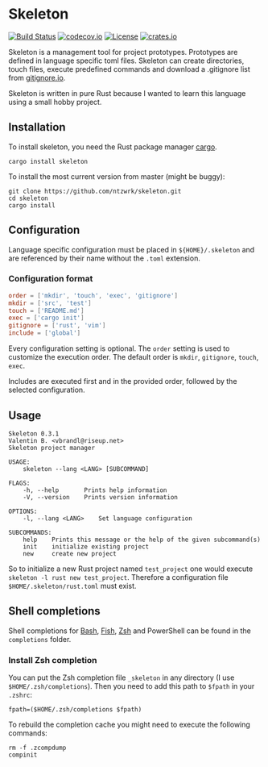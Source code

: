 # Skeleton

[![Build Status](https://travis-ci.org/ntzwrk/skeleton.svg?branch=master)](https://travis-ci.org/ntzwrk/skeleton)
[![codecov.io](http://codecov.io/github/ntzwrk/editorconfig.me/skeleton.svg?branch=master)](http://codecov.io/github/ntzwrk/skeleton?branch=master)
[![License](https://img.shields.io/badge/license-MIT-green.svg)](https://github.com/ntzwrk/skeleton/blob/master/LICENSE)
[![crates.io](https://meritbadge.herokuapp.com/skeleton)](https://crates.io/crates/skeleton)

Skeleton is a management tool for project prototypes. Prototypes are defined in language specific toml files. Skeleton
can create directories, touch files, execute predefined commands and download a .gitignore list from
[gitignore.io](https://gitignore.io).

Skeleton is written in pure Rust because I wanted to learn this language using a small hobby project.

## Installation

To install skeleton, you need the Rust package manager [cargo](https://github.com/rust-lang/cargo).

```
cargo install skeleton
```

To install the most current version from master (might be buggy):

```
git clone https://github.com/ntzwrk/skeleton.git
cd skeleton
cargo install
```

## Configuration

Language specific configuration must be placed in `${HOME}/.skeleton` and are referenced by their name without the
`.toml` extension.

### Configuration format

```toml
order = ['mkdir', 'touch', 'exec', 'gitignore']
mkdir = ['src', 'test']
touch = ['README.md']
exec = ['cargo init']
gitignore = ['rust', 'vim']
include = ['global']
```

Every configuration setting is optional. The `order` setting is used to customize the execution order. The default
order is `mkdir`, `gitignore`, `touch`, `exec`.

Includes are executed first and in the provided order, followed by the selected configuration.

## Usage
```
Skeleton 0.3.1
Valentin B. <vbrandl@riseup.net>
Skeleton project manager

USAGE:
    skeleton --lang <LANG> [SUBCOMMAND]

FLAGS:
    -h, --help       Prints help information
    -V, --version    Prints version information

OPTIONS:
    -l, --lang <LANG>    Set language configuration

SUBCOMMANDS:
    help    Prints this message or the help of the given subcommand(s)
    init    initialize existing project
    new     create new project
```

So to initialize a new Rust project named `test_project` one would execute `skeleton -l rust new test_project`.
Therefore a configuration file `$HOME/.skeleton/rust.toml` must exist.

## Shell completions

Shell completions for [Bash](https://www.gnu.org/software/bash/), [Fish](https://github.com/fish-shell/fish-shell),
[Zsh](https://www.zsh.org/) and PowerShell can be found in the `completions` folder.

### Install Zsh completion

You can put the Zsh completion file `_skeleton` in any directory (I use `$HOME/.zsh/completions`). Then you need
to add this path to `$fpath` in your `.zshrc`:
```
fpath=($HOME/.zsh/completions $fpath)
```

To rebuild the completion cache you might need to execute the following commands:
```
rm -f .zcompdump
compinit
```
